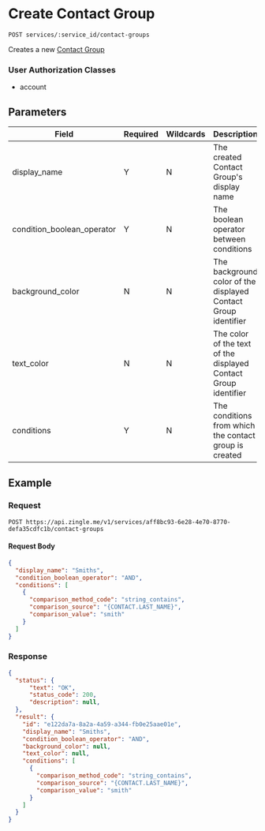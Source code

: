 # Create Contact Group

    POST services/:service_id/contact-groups
    
Creates a new [Contact Group]

### User Authorization Classes 
* account

## Parameters
Field | Required | Wildcards | Description
--- | --- | --- | ---
display_name | Y | N | The created Contact Group's display name
condition_boolean_operator | Y | N | The boolean operator between conditions
background_color | N | N | The background color of the displayed Contact Group identifier
text_color | N | N | The color of the text of the displayed Contact Group identifier
conditions | Y | N | The conditions from which the contact group is created
 

## Example
### Request

    POST https://api.zingle.me/v1/services/aff8bc93-6e28-4e70-8770-defa35cdfc1b/contact-groups
#### Request Body
```json
{
  "display_name": "Smiths",
  "condition_boolean_operator": "AND",
  "conditions": [
    {
      "comparison_method_code": "string_contains",
      "comparison_source": "{CONTACT.LAST_NAME}",
      "comparison_value": "smith"
    }
  ]
}
```

### Response
``` json
{
  "status": {
      "text": "OK",
      "status_code": 200,
      "description": null,
  },
  "result": {
    "id": "e122da7a-8a2a-4a59-a344-fb0e25aae01e",
    "display_name": "Smiths",
    "condition_boolean_operator": "AND",
    "background_color": null,
    "text_color": null,
    "conditions": [
      {
        "comparison_method_code": "string_contains",
        "comparison_source": "{CONTACT.LAST_NAME}",
        "comparison_value": "smith"
      }
    ]
  }
}
```

[Overview - Request Modifiers]: /README.md#request-modifiers
[Contact Group]: README.md
